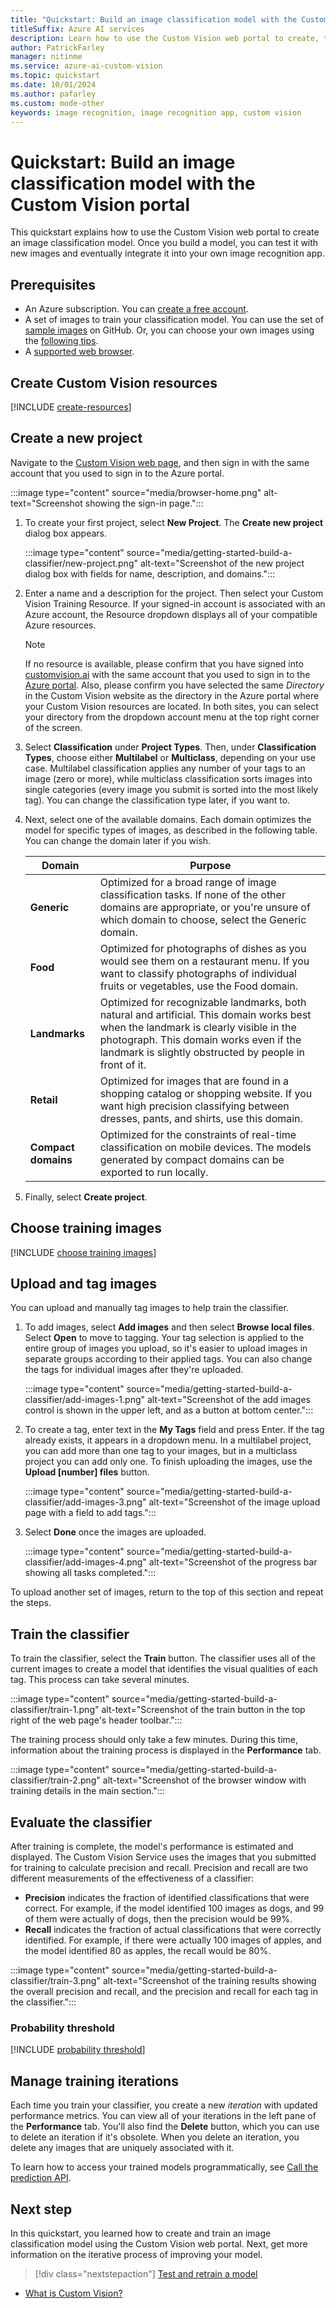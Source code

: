 ```yaml
---
title: "Quickstart: Build an image classification model with the Custom Vision portal"
titleSuffix: Azure AI services
description: Learn how to use the Custom Vision web portal to create, train, and test an image classification model.
author: PatrickFarley
manager: nitinme
ms.service: azure-ai-custom-vision
ms.topic: quickstart
ms.date: 10/01/2024
ms.author: pafarley
ms.custom: mode-other
keywords: image recognition, image recognition app, custom vision
---
```


# Quickstart: Build an image classification model with the Custom Vision portal

This quickstart explains how to use the Custom Vision web portal to create an image classification model. Once you build a model, you can test it with new images and eventually integrate it into your own image recognition app.

## Prerequisites

- An Azure subscription. You can [create a free account](https://azure.microsoft.com/pricing/purchase-options/azure-account?icid=ai-services).
- A set of images to train your classification model. You can use the set of [sample images](https://github.com/Azure-Samples/cognitive-services-sample-data-files/tree/master/CustomVision/ImageClassification/Images) on GitHub. Or, you can choose your own images using the [following tips](#upload-and-tag-images).
- A [supported web browser](overview.md#supported-browsers-for-custom-vision-web-portal).

## Create Custom Vision resources

[!INCLUDE [create-resources](includes/create-resources.md)]

## Create a new project

Navigate to the [Custom Vision web page](https://customvision.ai), and then sign in with the same account that you used to sign in to the Azure portal.

:::image type="content" source="media/browser-home.png" alt-text="Screenshot showing the sign-in page.":::

1. To create your first project, select **New Project**. The **Create new project** dialog box appears.

    :::image type="content" source="media/getting-started-build-a-classifier/new-project.png" alt-text="Screenshot of the new project dialog box with fields for name, description, and domains.":::

1. Enter a name and a description for the project. Then select your Custom Vision Training Resource. If your signed-in account is associated with an Azure account, the Resource dropdown displays all of your compatible Azure resources.

   > [!NOTE]
   > If no resource is available, please confirm that you have signed into [customvision.ai](https://customvision.ai) with the same account that you used to sign in to the [Azure portal](https://portal.azure.com). Also, please confirm you have selected the same *Directory* in the Custom Vision website as the directory in the Azure portal where your Custom Vision resources are located. In both sites, you can select your directory from the dropdown account menu at the top right corner of the screen.

1. Select **Classification** under **Project Types**. Then, under **Classification Types**, choose either **Multilabel** or **Multiclass**, depending on your use case. Multilabel classification applies any number of your tags to an image (zero or more), while multiclass classification sorts images into single categories (every image you submit is sorted into the most likely tag). You can change the classification type later, if you want to.

1. Next, select one of the available domains. Each domain optimizes the model for specific types of images, as described in the following table. You can change the domain later if you wish.

    |Domain|Purpose|
    |---|---|
    |__Generic__| Optimized for a broad range of image classification tasks. If none of the other domains are appropriate, or you're unsure of which domain to choose, select the Generic domain. |
    |__Food__|Optimized for photographs of dishes as you would see them on a restaurant menu. If you want to classify photographs of individual fruits or vegetables, use the Food domain.|
    |__Landmarks__|Optimized for recognizable landmarks, both natural and artificial. This domain works best when the landmark is clearly visible in the photograph. This domain works even if the landmark is slightly obstructed by people in front of it.|
    |__Retail__|Optimized for images that are found in a shopping catalog or shopping website. If you want high precision classifying between dresses, pants, and shirts, use this domain.|
    |__Compact domains__| Optimized for the constraints of real-time classification on mobile devices. The models generated by compact domains can be exported to run locally.|

1. Finally, select __Create project__.

## Choose training images

[!INCLUDE [choose training images](includes/choose-training-images.md)]

## Upload and tag images

You can upload and manually tag images to help train the classifier. 

1. To add images, select __Add images__ and then select __Browse local files__. Select __Open__ to move to tagging. Your tag selection is applied to the entire group of images you upload, so it's easier to upload images in separate groups according to their applied tags. You can also change the tags for individual images after they're uploaded.

    :::image type="content" source="media/getting-started-build-a-classifier/add-images-1.png" alt-text="Screenshot of the add images control is shown in the upper left, and as a button at bottom center.":::

1. To create a tag, enter text in the __My Tags__ field and press Enter. If the tag already exists, it appears in a dropdown menu. In a multilabel project, you can add more than one tag to your images, but in a multiclass project you can add only one. To finish uploading the images, use the __Upload [number] files__ button. 

    :::image type="content" source="media/getting-started-build-a-classifier/add-images-3.png" alt-text="Screenshot of the image upload page with a field to add tags.":::

1. Select __Done__ once the images are uploaded.

    :::image type="content" source="media/getting-started-build-a-classifier/add-images-4.png" alt-text="Screenshot of the progress bar showing all tasks completed.":::

To upload another set of images, return to the top of this section and repeat the steps.

## Train the classifier

To train the classifier, select the **Train** button. The classifier uses all of the current images to create a model that identifies the visual qualities of each tag. This process can take several minutes.

:::image type="content" source="media/getting-started-build-a-classifier/train-1.png" alt-text="Screenshot of the train button in the top right of the web page's header toolbar.":::

The training process should only take a few minutes. During this time, information about the training process is displayed in the **Performance** tab.

:::image type="content" source="media/getting-started-build-a-classifier/train-2.png" alt-text="Screenshot of the browser window with training details in the main section.":::

## Evaluate the classifier

After training is complete, the model's performance is estimated and displayed. The Custom Vision Service uses the images that you submitted for training to calculate precision and recall. Precision and recall are two different measurements of the effectiveness of a classifier:

- **Precision** indicates the fraction of identified classifications that were correct. For example, if the model identified 100 images as dogs, and 99 of them were actually of dogs, then the precision would be 99%.
- **Recall** indicates the fraction of actual classifications that were correctly identified. For example, if there were actually 100 images of apples, and the model identified 80 as apples, the recall would be 80%.

:::image type="content" source="media/getting-started-build-a-classifier/train-3.png" alt-text="Screenshot of the training results showing the overall precision and recall, and the precision and recall for each tag in the classifier.":::

### Probability threshold

[!INCLUDE [probability threshold](includes/probability-threshold.md)]

## Manage training iterations

Each time you train your classifier, you create a new _iteration_ with updated performance metrics. You can view all of your iterations in the left pane of the **Performance** tab. You'll also find the **Delete** button, which you can use to delete an iteration if it's obsolete. When you delete an iteration, you delete any images that are uniquely associated with it.

To learn how to access your trained models programmatically, see [Call the prediction API](./use-prediction-api.md).

## Next step

In this quickstart, you learned how to create and train an image classification model using the Custom Vision web portal. Next, get more information on the iterative process of improving your model.

> [!div class="nextstepaction"]
> [Test and retrain a model](test-your-model.md)

* [What is Custom Vision?](./overview.md)
